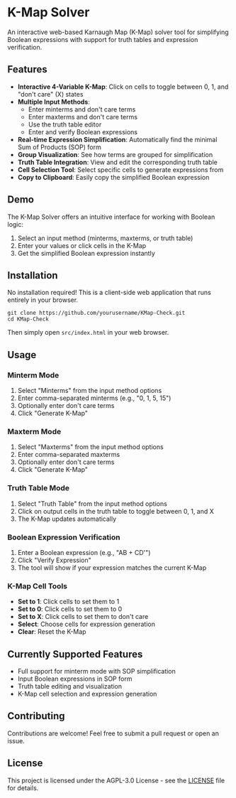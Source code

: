 # K-Map Solver

An interactive web-based Karnaugh Map (K-Map) solver tool for simplifying Boolean expressions with support for truth tables and expression verification.

## Features

- **Interactive 4-Variable K-Map**: Click on cells to toggle between 0, 1, and "don't care" (X) states
- **Multiple Input Methods**:
  - Enter minterms and don't care terms
  - Enter maxterms and don't care terms
  - Use the truth table editor
  - Enter and verify Boolean expressions
- **Real-time Expression Simplification**: Automatically find the minimal Sum of Products (SOP) form
- **Group Visualization**: See how terms are grouped for simplification
- **Truth Table Integration**: View and edit the corresponding truth table
- **Cell Selection Tool**: Select specific cells to generate expressions from
- **Copy to Clipboard**: Easily copy the simplified Boolean expression

## Demo

The K-Map Solver offers an intuitive interface for working with Boolean logic:

1. Select an input method (minterms, maxterms, or truth table)
2. Enter your values or click cells in the K-Map
3. Get the simplified Boolean expression instantly

## Installation

No installation required! This is a client-side web application that runs entirely in your browser.

```
git clone https://github.com/yourusername/KMap-Check.git
cd KMap-Check
```

Then simply open `src/index.html` in your web browser.

## Usage

### Minterm Mode

1. Select "Minterms" from the input method options
2. Enter comma-separated minterms (e.g., "0, 1, 5, 15")
3. Optionally enter don't care terms
4. Click "Generate K-Map"

### Maxterm Mode

1. Select "Maxterms" from the input method options
2. Enter comma-separated maxterms
3. Optionally enter don't care terms
4. Click "Generate K-Map"

### Truth Table Mode

1. Select "Truth Table" from the input method options
2. Click on output cells in the truth table to toggle between 0, 1, and X
3. The K-Map updates automatically

### Boolean Expression Verification

1. Enter a Boolean expression (e.g., "AB + CD'")
2. Click "Verify Expression"
3. The tool will show if your expression matches the current K-Map

### K-Map Cell Tools

- **Set to 1**: Click cells to set them to 1
- **Set to 0**: Click cells to set them to 0
- **Set to X**: Click cells to set them to don't care
- **Select**: Choose cells for expression generation
- **Clear**: Reset the K-Map

## Currently Supported Features

- Full support for minterm mode with SOP simplification
- Input Boolean expressions in SOP form
- Truth table editing and visualization
- K-Map cell selection and expression generation

## Contributing

Contributions are welcome! Feel free to submit a pull request or open an issue.

## License

This project is licensed under the AGPL-3.0 License - see the [LICENSE](LICENSE) file for details.
